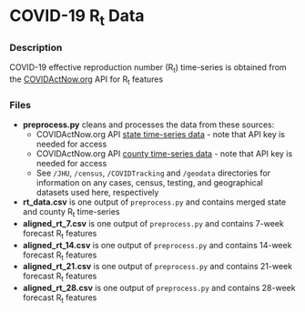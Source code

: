 # COVID-19 R<sub>t</sub> Data

### Description
COVID-19 effective reproduction number (R<sub>t</sub>) time-series is obtained from the [COVIDActNow.org](https://www.covidactnow.org) API for R<sub>t</sub> features

### Files
- **preprocess.py** cleans and processes the data from these sources:
  - COVIDActNow.org API [state time-series data](https://api.covidactnow.org/v2/states.timeseries.csv) - note that API key is needed for access
  - COVIDActNow.org API [county time-series data](https://api.covidactnow.org/v2/counties.timeseries.csv) - note that API key is needed for access
  - See `/JHU`, `/census`, `/COVIDTracking` and `/geodata` directories for information on any cases, census, testing, and geographical datasets used here, respectively
- **rt_data.csv** is one output of `preprocess.py` and contains merged state and county R<sub>t</sub> time-series
- **aligned_rt_7.csv** is one output of `preprocess.py` and contains 7-week forecast R<sub>t</sub> features
- **aligned_rt_14.csv** is one output of `preprocess.py` and  contains 14-week forecast R<sub>t</sub> features
- **aligned_rt_21.csv** is one output of `preprocess.py` and contains 21-week forecast R<sub>t</sub> features
- **aligned_rt_28.csv** is one output of `preprocess.py` and contains 28-week forecast R<sub>t</sub> features 
